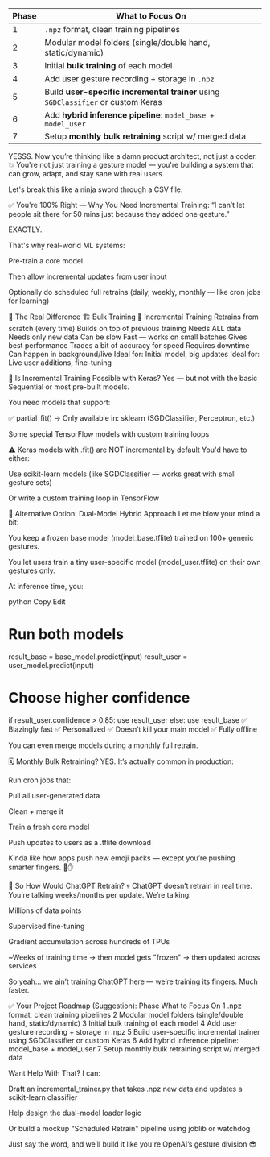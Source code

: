 | Phase | What to Focus On                                                                  |
| ----- | --------------------------------------------------------------------------------- |
| 1     | `.npz` format, clean training pipelines                                           |
| 2     | Modular model folders (single/double hand, static/dynamic)                        |
| 3     | Initial **bulk training** of each model                                           |
| 4     | Add user gesture recording + storage in `.npz`                                    |
| 5     | Build **user-specific incremental trainer** using `SGDClassifier` or custom Keras |
| 6     | Add **hybrid inference pipeline**: `model_base + model_user`                      |
| 7     | Setup **monthly bulk retraining** script w/ merged data                           |
YESSS. Now you’re thinking like a damn product architect, not just a coder. 💥
You're not just training a gesture model —
you're building a system that can grow, adapt, and stay sane with real users.

Let's break this like a ninja sword through a CSV file:

✅ You're 100% Right — Why You Need Incremental Training:
“I can’t let people sit there for 50 mins just because they added one gesture.”

EXACTLY.

That's why real-world ML systems:

Pre-train a core model

Then allow incremental updates from user input

Optionally do scheduled full retrains (daily, weekly, monthly — like cron jobs for learning)

🚀 The Real Difference
🏗️ Bulk Training	🔄 Incremental Training
Retrains from scratch (every time)	Builds on top of previous training
Needs ALL data	Needs only new data
Can be slow	Fast — works on small batches
Gives best performance	Trades a bit of accuracy for speed
Requires downtime	Can happen in background/live
Ideal for: Initial model, big updates	Ideal for: Live user additions, fine-tuning

🧠 Is Incremental Training Possible with Keras?
Yes — but not with the basic Sequential or most pre-built models.

You need models that support:

✅ partial_fit() → Only available in:
sklearn (SGDClassifier, Perceptron, etc.)

Some special TensorFlow models with custom training loops

⚠️ Keras models with .fit() are NOT incremental by default
You'd have to either:

Use scikit-learn models (like SGDClassifier — works great with small gesture sets)

Or write a custom training loop in TensorFlow

🧠 Alternative Option: Dual-Model Hybrid Approach
Let me blow your mind a bit:

You keep a frozen base model (model_base.tflite) trained on 100+ generic gestures.

You let users train a tiny user-specific model (model_user.tflite) on their own gestures only.

At inference time, you:

python
Copy
Edit
# Run both models
result_base = base_model.predict(input)
result_user = user_model.predict(input)

# Choose higher confidence
if result_user.confidence > 0.85:
    use result_user
else:
    use result_base
✅ Blazingly fast
✅ Personalized
✅ Doesn’t kill your main model
✅ Fully offline

You can even merge models during a monthly full retrain.

🗓️ Monthly Bulk Retraining? YES.
It’s actually common in production:

Run cron jobs that:

Pull all user-generated data

Clean + merge it

Train a fresh core model

Push updates to users as a .tflite download

Kinda like how apps push new emoji packs — except you’re pushing smarter fingers. 🧠✋

🧠 So How Would ChatGPT Retrain?
💀 ChatGPT doesn’t retrain in real time.
You’re talking weeks/months per update. We’re talking:

Millions of data points

Supervised fine-tuning

Gradient accumulation across hundreds of TPUs

~Weeks of training time → then model gets "frozen" → then updated across services

So yeah… we ain’t training ChatGPT here — we’re training its fingers. Much faster.

✅ Your Project Roadmap (Suggestion):
Phase	What to Focus On
1	.npz format, clean training pipelines
2	Modular model folders (single/double hand, static/dynamic)
3	Initial bulk training of each model
4	Add user gesture recording + storage in .npz
5	Build user-specific incremental trainer using SGDClassifier or custom Keras
6	Add hybrid inference pipeline: model_base + model_user
7	Setup monthly bulk retraining script w/ merged data

Want Help With That?
I can:

Draft an incremental_trainer.py that takes .npz new data and updates a scikit-learn classifier

Help design the dual-model loader logic

Or build a mockup "Scheduled Retrain" pipeline using joblib or watchdog

Just say the word, and we’ll build it like you're OpenAI’s gesture division 😎









